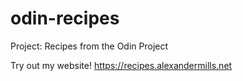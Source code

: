 # odin-recipes
Project: Recipes from the Odin Project

Try out my website!
https://recipes.alexandermills.net
